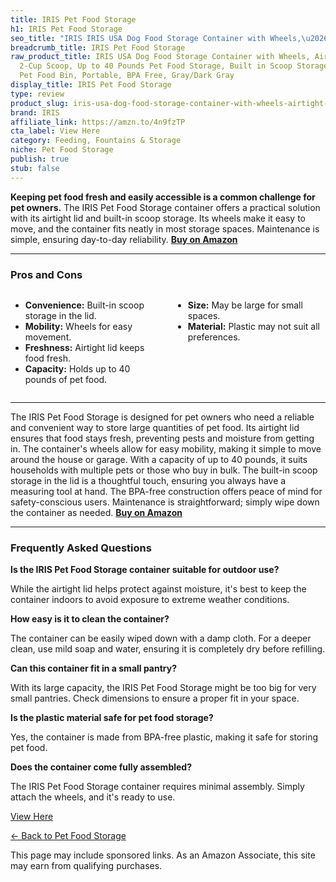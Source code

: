 ```yaml
---
title: IRIS Pet Food Storage
h1: IRIS Pet Food Storage
seo_title: "IRIS IRIS USA Dog Food Storage Container with Wheels,\u2026"
breadcrumb_title: IRIS Pet Food Storage
raw_product_title: IRIS USA Dog Food Storage Container with Wheels, Airtight Lid,
  2-Cup Scoop, Up to 40 Pounds Pet Food Storage, Built in Scoop Storage in Lid, Versatile
  Pet Food Bin, Portable, BPA Free, Gray/Dark Gray
display_title: IRIS Pet Food Storage
type: review
product_slug: iris-usa-dog-food-storage-container-with-wheels-airtight-lid-2-cup-scoo-42f7883b
brand: IRIS
affiliate_link: https://amzn.to/4n9fzTP
cta_label: View Here
category: Feeding, Fountains & Storage
niche: Pet Food Storage
publish: true
stub: false
---
```


<div id="intro" class="full-width">
  <p><strong>Keeping pet food fresh and easily accessible is a common challenge for pet owners.</strong> The IRIS Pet Food Storage container offers a practical solution with its airtight lid and built-in scoop storage. Its wheels make it easy to move, and the container fits neatly in most storage spaces. Maintenance is simple, ensuring day-to-day reliability. <a href="https://amzn.to/4n9fzTP" rel="nofollow sponsored noopener" target="_blank"><strong>Buy on Amazon</strong></a></p>
</div>

<hr />
<h3 id="pros-cons">Pros and Cons</h3>
<div class="pc-grid" style="display:grid;grid-template-columns:1fr 1fr;gap:16px;">
  <ul>
    <li><strong>Convenience:</strong> Built-in scoop storage in the lid.</li>
    <li><strong>Mobility:</strong> Wheels for easy movement.</li>
    <li><strong>Freshness:</strong> Airtight lid keeps food fresh.</li>
    <li><strong>Capacity:</strong> Holds up to 40 pounds of pet food.</li>
  </ul>
  <ul>
    <li><strong>Size:</strong> May be large for small spaces.</li>
    <li><strong>Material:</strong> Plastic may not suit all preferences.</li>
  </ul>
</div>
<hr />

<div class="full-width">
  <p>The IRIS Pet Food Storage is designed for pet owners who need a reliable and convenient way to store large quantities of pet food. Its airtight lid ensures that food stays fresh, preventing pests and moisture from getting in. The container's wheels allow for easy mobility, making it simple to move around the house or garage. With a capacity of up to 40 pounds, it suits households with multiple pets or those who buy in bulk. The built-in scoop storage in the lid is a thoughtful touch, ensuring you always have a measuring tool at hand. The BPA-free construction offers peace of mind for safety-conscious users. Maintenance is straightforward; simply wipe down the container as needed. <a href="https://amzn.to/4n9fzTP" rel="nofollow sponsored noopener" target="_blank"><strong>Buy on Amazon</strong></a></p>
</div>

<hr />
<h3 id="faqs">Frequently Asked Questions</h3>

<p><strong>Is the IRIS Pet Food Storage container suitable for outdoor use?</strong></p>
<p>While the airtight lid helps protect against moisture, it's best to keep the container indoors to avoid exposure to extreme weather conditions.</p>

<p><strong>How easy is it to clean the container?</strong></p>
<p>The container can be easily wiped down with a damp cloth. For a deeper clean, use mild soap and water, ensuring it is completely dry before refilling.</p>

<p><strong>Can this container fit in a small pantry?</strong></p>
<p>With its large capacity, the IRIS Pet Food Storage might be too big for very small pantries. Check dimensions to ensure a proper fit in your space.</p>

<p><strong>Is the plastic material safe for pet food storage?</strong></p>
<p>Yes, the container is made from BPA-free plastic, making it safe for storing pet food.</p>

<p><strong>Does the container come fully assembled?</strong></p>
<p>The IRIS Pet Food Storage container requires minimal assembly. Simply attach the wheels, and it's ready to use.</p>
<p><a class="btn" href="https://amzn.to/4n9fzTP" target="_blank" rel="nofollow sponsored noopener">View Here</a></p>
<p><a href="/roundups/feeding-fountains-storage/pet-food-storage/">← Back to Pet Food Storage</a></p>
<aside class="disclosure">This page may include sponsored links. As an Amazon Associate, this site may earn from qualifying purchases.</aside>
